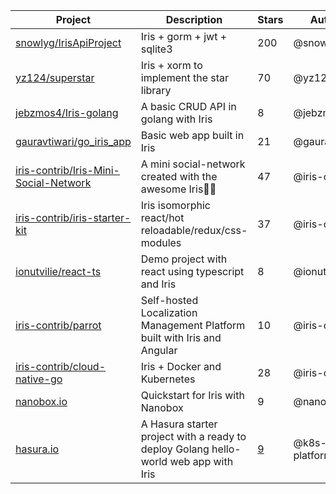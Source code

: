 | Project | Description | Stars | Author |
| --------|-------------|-------|--------|
| [snowlyg/IrisApiProject](https://bit.ly/2IaL1R6) | Iris + gorm + jwt + sqlite3 | 200 | @snowlyg |
| [yz124/superstar](https://bit.ly/2WF4ZfK) | Iris + xorm to implement the star library | 70 | @yz124 |
| [jebzmos4/Iris-golang](https://bit.ly/2XFyESo) | A basic CRUD API in golang with Iris | 8 | @jebzmos4 |
| [gauravtiwari/go_iris_app](https://bit.ly/2XFVYQ4) |  Basic web app built in Iris | 21 | @gauravtiwari |
| [iris-contrib/Iris-Mini-Social-Network](https://bit.ly/2KJvZn7) | A mini social-network created with the awesome Iris💖💖 | 47 | @iris-contrib |
| [iris-contrib/iris-starter-kit](https://bit.ly/2ReoGoH) | Iris isomorphic react/hot reloadable/redux/css-modules | 37 | @iris-contrib |
| [ionutvilie/react-ts](https://bit.ly/2wZA52B) | Demo project with react using typescript and Iris | 8 | @ionutvilie |
| [iris-contrib/parrot](https://bit.ly/2F9iYzM) | Self-hosted Localization Management Platform built with Iris and Angular | 10 | @iris-contrib |
| [iris-contrib/cloud-native-go](https://bit.ly/2WGlXKL) | Iris + Docker and Kubernetes | 28 | @iris-contrib |
| [nanobox.io](https://bit.ly/2wMkdjG) | Quickstart for Iris with Nanobox | 9 | @nanobox-io |
| [hasura.io](https://bit.ly/2Kfdsjf) | A Hasura starter project with a ready to deploy Golang hello-world web app with Iris | [9](https://github.com/k8s-platform-hub/hello-golang-iris) | @k8s-platform-hub |
